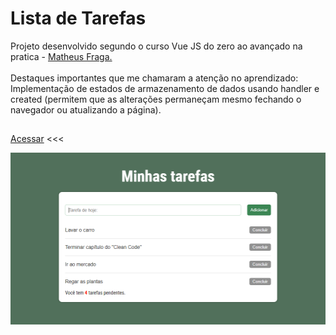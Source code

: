 # Lista de Tarefas
Projeto desenvolvido segundo o curso Vue JS do zero ao avançado na pratica - <a href="https://www.udemy.com/course/curso-vuejs-completo">Matheus Fraga.<a/><br/><br/>
Destaques importantes que me chamaram a atenção no aprendizado:
Implementação de estados de armazenamento de dados usando handler e created (permitem que as alterações permaneçam mesmo fechando o navegador ou atualizando a página).
##
<a href="https://tarefas-raul-meinerz.netlify.app/" target="_blank">Acessar<a/> <<<

![demo](https://github.com/devmeinerz/tarefas_vue/blob/main/src/assets/images/cover_app.png?raw=true)<br/>

